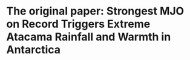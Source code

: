 # The original paper: Strongest MJO on Record Triggers Extreme Atacama Rainfall and Warmth in Antarctica
